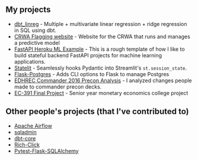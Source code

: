 ## My projects

- [dbt_linreg](https://github.com/dwreeves/dbt_linreg) - Multiple + multivariate linear regression + ridge regression in SQL using dbt.
- [CRWA Flagging website](https://github.com/codeforboston/flagging) - Website for the CRWA that runs and manages a predictive model
- [FastAPI Heroku ML Example](https://github.com/dwreeves/fastapi-heroku-ml-example) - This is a rough template of how I like to build stateful backend FastAPI projects for machine learning applications.
- [Statelit](https://github.com/dwreeves/Statelit) - Seamlessly hooks Pydantic into Streamlit's `st.session_state`.
- [Flask-Postgres](https://github.com/dwreeves/Statelit) - Adds CLI options to Flask to manage Postgres
- [EDHREC Commander 2016 Precon Analysis](https://github.com/dwreeves/EDHREC-C16-Analysis) - I analyzed changes people made to commander precon decks.
- [EC-391 Final Project](https://github.com/dwreeves/Fall-2015-EC-391-Final-Project) - Senior year monetary economics college project

## Other people's projects (that I've contributed to)

- [Apache Airflow](github.com/apache/airflow)
- [sqladmin](https://github.com/aminalaee/sqladmin)
- [dbt-core](https://github.com/dbt-labs/dbt-core)
- [Rich-Click](https://github.com/ewels/rich-click)
- [Pytest-Flask-SQLAlchemy](https://github.com/jeancochrane/pytest-flask-sqlalchemy)
